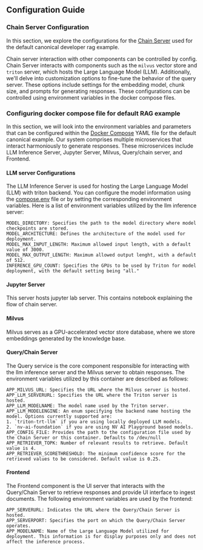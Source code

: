 ## Configuration Guide

### Chain Server Configuration

In this section, we explore the configurations for the [Chain Server](./chat_server.md) used for the default canonical developer rag example.

Chain server interaction with other components can be controlled by config. Chain Server interacts with components such as the `milvus` vector store and `triton` server, which hosts the Large Language Model (LLM). Additionally, we'll delve into customization options to fine-tune the behavior of the query server. These options include settings for the embedding model, chunk size, and prompts for generating responses. These configurations can be controlled using environment variables in the docker compose files.

### Configuring docker compose file for default RAG example
In this section, we will look into the environment variables and parameters that can be configured within the [Docker Compose](../../deploy/compose/docker-compose.yaml) YAML file for the default canonical example. Our system comprises multiple microservices that interact harmoniously to generate responses. These microservices include LLM Inference Server, Jupyter Server, Milvus, Query/chain server, and Frontend.

#### LLM server Configurations
The LLM Inference Server is used for hosting the Large Language Model (LLM) with triton backend. You can configure the model information using the [compose.env](../../deploy/compose/compose.env) file or by setting the corresponding environment variables. Here is a list of environment variables utilized by the llm inference server:

    MODEL_DIRECTORY: Specifies the path to the model directory where model checkpoints are stored.
    MODEL_ARCHITECTURE: Defines the architecture of the model used for deployment.
    MODEL_MAX_INPUT_LENGTH: Maximum allowed input length, with a default value of 3000.
    MODEL_MAX_OUTPUT_LENGTH: Maximum allowed output lenght, with a default of 512.
    INFERENCE_GPU_COUNT: Specifies the GPUs to be used by Triton for model deployment, with the default setting being "all."

#### Jupyter Server
This server hosts jupyter lab server. This contains notebook explaining the flow of chain server.

#### Milvus
Milvus serves as a GPU-accelerated vector store database, where we store embeddings generated by the knowledge base.

#### Query/Chain Server
The Query service is the core component responsible for interacting with the llm inference server and the Milvus server to obtain responses. The environment variables utilized by this container are described as follows:

    APP_MILVUS_URL: Specifies the URL where the Milvus server is hosted.
    APP_LLM_SERVERURL: Specifies the URL where the Triton server is hosted.
    APP_LLM_MODELNAME: The model name used by the Triton server.
    APP_LLM_MODELENGINE: An enum specifying the backend name hosting the model. Options currently supported are:
    1. `triton-trt-llm` if you are using locally deployed LLM models.
    2. `nv-ai-foundation` if you are using NV AI Playground based models.
    APP_CONFIG_FILE: Provides the path to the configuration file used by the Chain Server or this container. Defaults to /dev/null
    APP_RETRIEVER_TOPK: Number of relevant results to retrieve. Default value is 4.
    APP_RETRIEVER_SCORETHRESHOLD: The minimum confidence score for the retrieved values to be considered. Default value is 0.25.

#### Frontend
The Frontend component is the UI server that interacts with the Query/Chain Server to retrieve responses and provide UI interface to ingest documents. The following environment variables are used by the frontend:

    APP_SERVERURL: Indicates the URL where the Query/Chain Server is hosted.
    APP_SERVERPORT: Specifies the port on which the Query/Chain Server operates.
    APP_MODELNAME: Name of the Large Language Model utilized for deployment. This information is for display purposes only and does not affect the inference process.
